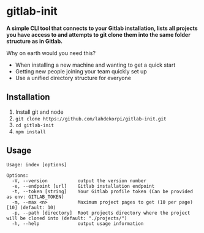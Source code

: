# gitlab-init
**A simple CLI tool that connects to your Gitlab installation, lists all projects you have access to and attempts to git clone them into the same folder structure as in Gitlab.**

Why on earth would you need this?  
- When installing a new machine and wanting to get a quick start
- Getting new people joining your team quickly set up
- Use a unified directory structure for everyone

## Installation

1. Install git and node
2. `git clone https://github.com/lahdekorpi/gitlab-init.git`
3. `cd gitlab-init`
4. `npm install`

## Usage

```
Usage: index [options]

Options:
  -V, --version           output the version number
  -e, --endpoint [url]    Gitlab installation endpoint
  -t, --token [string]    Your Gitlab profile token (Can be provided as env: GITLAB_TOKEN)
  -m, --max <n>           Maximum project pages to get (10 per page) [10] (default: 10)
  -p, --path [directory]  Root projects directory where the project will be cloned into (default: "./projects/")
  -h, --help              output usage information
```
